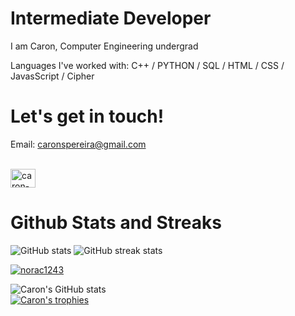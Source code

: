 
# Intermediate Developer
I am Caron, Computer Engineering undergrad 

Languages I've worked with: C++ / PYTHON / SQL / HTML / CSS / JavasScript / Cipher 

# Let's get in touch!
Email: <a href="mailto:caronspereira@gmail.com">caronspereira@gmail.com</a><br><br>
<p align="left">
<a href="https://www.linkedin.com/in/caron-sally-pereira/" target="blank"><img align="center" src="https://raw.githubusercontent.com/rahuldkjain/github-profile-readme-generator/master/src/images/icons/Social/linked-in-alt.svg" alt="caron-pereira" height="30" width="40" /></a>
</p>

# Github Stats and Streaks
![GitHub stats](https://github-readme-stats.vercel.app/api?username=norac1243&show_icons=true)   ![GitHub streak stats](https://streak-stats.demolab.com/?user=norac1243)  
<p align="left"> <a href="https://github.com/ryo-ma/github-profile-trophy"><img src="https://github-profile-trophy.vercel.app/?username=norac1243" alt="norac1243" /></a> </p>


![Caron's GitHub stats](https://github-readme-stats.vercel.app/api?username=norac1243&show_icons=true&theme=dark&hide_border=true)  </br>
[![Caron's trophies](https://github-profile-trophy.vercel.app/?username=norac-1243&theme=darkhub&column=6&margin-w=20&margin-h=15&no-bg=true)](https://github.com/ryo-ma/github-profile-trophy)


 

<!-- 
![Top Langs](https://github-readme-stats.vercel.app/api/top-langs/?username=norac1243&theme=dark&hide_border=true&show_icons=true&locale=en&layout=compact)
-->

